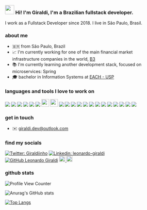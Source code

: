 ### <img src="https://media.giphy.com/media/hvRJCLFzcasrR4ia7z/giphy.gif" width="30"> Hi! I'm Giraldi, I'm a Brazilian fullstack developer.

I work as a Fullstack Developer since 2018. I live in São Paulo, Brasil.

### about me

- 🇧🇷 from São Paulo, Brazil
- 📈 I'm currently working for one of the main financial market infrastructure companies in the world, [B3](https://www.b3.com.br/pt_br/)
- 📚 I'm currently learning another development stack, focused on microservices: Spring
- 🎓 bachelor in Information Systems at [EACH - USP](http://www.each.usp.br/)

### languages and tools I love to work on

<p float="left">
  <img src="https://img.icons8.com/color/25/000000/typescript.png" />
  <img src="https://img.icons8.com/color/25/000000/javascript.png" />
  <img src="https://img.icons8.com/color/25/000000/nodejs.png" />
  <img src="https://img.icons8.com/color/25/000000/react-native.png" />
  <img src="https://img.icons8.com/color/25/000000/redux.png" />
  <img src="https://img.icons8.com/color/25/000000/python.png" />
  <img src="https://img.icons8.com/?size=512&id=GPfHz0SM85FX&format=png" width="25" />
  <img src="https://img.icons8.com/?size=512&id=90519&format=png" width="25" />
  <img src="https://img.icons8.com/color/25/000000/ansible.png" />
  <img src="https://img.icons8.com/color/25/000000/sass-avatar.png" />
  <img src="https://img.icons8.com/color/25/000000/ubuntu--v1.png" />
  <img src="https://img.icons8.com/color/25/000000/docker.png" />
  <img src="https://img.icons8.com/color/25/000000/amazon-web-services.png" />
  <img src="https://img.icons8.com/color/25/000000/google-cloud-platform.png" />
  <img src="https://img.icons8.com/color/25/000000/mongodb.png" />
  <img src="https://img.icons8.com/color/25/000000/mysql.png" />
  <img src="https://img.icons8.com/color/25/000000/visual-studio-code-2019.png" />
  <img src="https://img.icons8.com/fluency/25/000000/pop-os-logo.png" />
  <img src="https://img.icons8.com/external-tal-revivo-color-tal-revivo/25/000000/external-vim-a-highly-configurable-text-editor-for-efficiently-creating-and-changing-any-kind-of-text-logo-color-tal-revivo.png" />
  <img src="https://img.icons8.com/color/25/000000/figma--v1.png" />
  <img src="https://img.icons8.com/color/25/000000/github.png" />
</p>

### get in touch

- ✉️ giraldi.dev@outlook.com

### find my socials

[![Twitter: Giraldiinho](https://img.shields.io/twitter/follow/Giraldiinho?style=social)](https://twitter.com/Giraldiinho)
[![Linkedin: leonardo-giraldi](https://img.shields.io/badge/-leonardogiraldi-blue?style=flat-square&logo=Linkedin&logoColor=white&link=https://www.linkedin.com/in/leonardo-giraldi/)](https://www.linkedin.com/in/leonardo-giraldi/)
[![GitHub Leonardo Giraldi](https://img.shields.io/github/followers/leogiraldimg?label=follow&style=social)](https://github.com/leogiraldimg)
<a href="https://letterboxd.com/leogiraldimg/">
  <img src="https://a.ltrbxd.com/logos/letterboxd-decal-dots-neg-rgb.svg" width="20" />
</a>
<a href="https://www.skoob.com.br/usuario/8828560">
  <img src="https://4.bp.blogspot.com/-3z6rqetKD_w/Wn-Vf98bFfI/AAAAAAAA9Ec/Cl05s1p9MFooF1IgQmyWCzImnn5AJqtUQCLcBGAs/s1600/Rede%2BSocial_Skoob.fw.png" width="20" />
</a>

### github stats

![Profile View Counter](https://komarev.com/ghpvc/?username=leogiraldimg)

![Anurag's GitHub stats](https://github-readme-stats.vercel.app/api?username=leogiraldimg&show_icons=true&theme=tokyonight&count_private=true)

[![Top Langs](https://github-readme-stats.vercel.app/api/top-langs/?username=leogiraldimg&layout=compact&theme=tokyonight)](https://github.com/anuraghazra/github-readme-stats)
